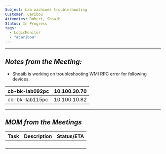 ```yaml
---
Subject: Lab machines troubleshooting
Customer: Caribou
Attendies: Robert, Shoaib
Status: In Progress
tags:
  - LogicMonitor
  - "#caribou"
---
```

----
## *Notes from the Meeting:*

- Shoaib is working on troubleshooting WMI RPC error for following devices.

| cb-bk-lab092pc | 10.100.30.70 |
| -------------- | ------------ |
| cb-bk-lab115pc | 10.100.10.82 |


-----
## *MOM from the Meetings*

| Task | Description | Status/ETA |
| ---- | ----------- | ---------- |
|      |             |            |
|      |             |            |
|      |             |            |
|      |             |            |








